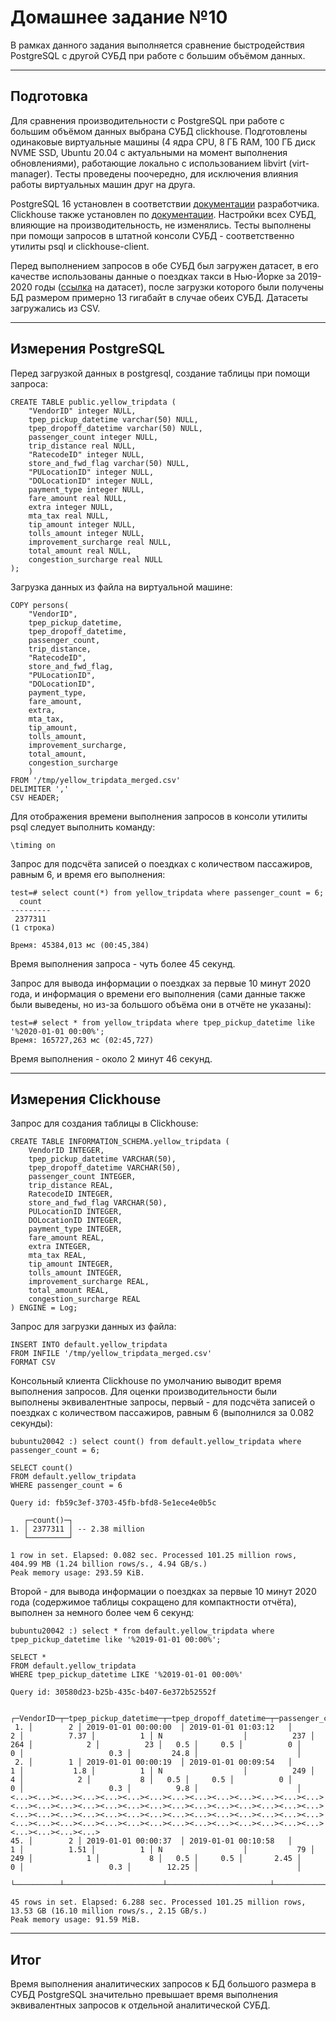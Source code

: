  
# Домашнее задание №10
В рамках данного задания выполняется сравнение быстродействия PostgreSQL с другой СУБД при работе с большим объёмом данных.

---
## Подготовка
Для сравнения производительности с PostgreSQL при работе с большим объёмом данных выбрана СУБД clickhouse. Подготовлены одинаковые виртуальные машины (4 ядра CPU, 8 ГБ RAM, 100 ГБ диск NVME SSD, Ubuntu 20.04 с актуальными на момент выполнения обновлениями), работающие локально с использованием libvirt (virt-manager). Тесты проведены поочередно, для исключения влияния работы виртуальных машин друг на друга.  

PostgreSQL 16 установлен в соответствии [документации](https://www.postgresql.org/download/linux/ubuntu/) разработчика. Clickhouse также установлен по [документации](https://clickhouse.com/docs/ru/getting-started/install). Настройки всех СУБД, влияющие на производительность, не изменялись. Тесты выполнены при помощи запросов в штатной консоли СУБД - соответственно утилиты psql и clickhouse-client.

Перед выполнением запросов в обе СУБД был загружен датасет, в его качестве использованы данные о поездках такси в Нью-Йорке за 2019-2020 годы ([ссылка](https://www.kaggle.com/datasets/microize/newyork-yellow-taxi-trip-data-2020-2019) на датасет), после загрузки которого были получены БД размером примерно 13 гигабайт в случае обеих СУБД. Датасеты загружались из CSV.

---
## Измерения PostgreSQL

Перед загрузкой данных в postgresql, создание таблицы при помощи запроса:
```
CREATE TABLE public.yellow_tripdata (
	"VendorID" integer NULL,
	tpep_pickup_datetime varchar(50) NULL,
	tpep_dropoff_datetime varchar(50) NULL,
	passenger_count integer NULL,
	trip_distance real NULL,
	"RatecodeID" integer NULL,
	store_and_fwd_flag varchar(50) NULL,
	"PULocationID" integer NULL,
	"DOLocationID" integer NULL,
	payment_type integer NULL,
	fare_amount real NULL,
	extra integer NULL,
	mta_tax real NULL,
	tip_amount integer NULL,
	tolls_amount integer NULL,
	improvement_surcharge real NULL,
	total_amount real NULL,
	congestion_surcharge real NULL
);
```
Загрузка данных из файла на виртуальной машине:
```
COPY persons(
	"VendorID",
	tpep_pickup_datetime,
	tpep_dropoff_datetime,
	passenger_count,
	trip_distance,
	"RatecodeID",
	store_and_fwd_flag,
	"PULocationID",
	"DOLocationID",
	payment_type,
	fare_amount,
	extra,
	mta_tax,
	tip_amount,
	tolls_amount,
	improvement_surcharge,
	total_amount,
	congestion_surcharge
	)
FROM '/tmp/yellow_tripdata_merged.csv'
DELIMITER ','
CSV HEADER;
```
Для отображения времени выполнения запросов в консоли утилиты psql следует выполнить команду:
```
\timing on
```
Запрос для подсчёта записей о поездках с количеством пассажиров, равным 6, и время его выполнения:
```
test=# select count(*) from yellow_tripdata where passenger_count = 6;
  count  
---------
 2377311
(1 строка)

Время: 45384,013 мс (00:45,384)
```
Время выполнения запроса - чуть более 45 секунд.

Запрос для вывода информации о поездках за первые 10 минут 2020 года, и информация о времени его выполнения (сами данные также были выведены, но из-за большого объёма они в отчёте не указаны):
```
test=# select * from yellow_tripdata where tpep_pickup_datetime like '%2020-01-01 00:00%';
Время: 165727,263 мс (02:45,727)
```
Время выполнения - около 2 минут 46 секунд.

---
## Измерения Clickhouse
Запрос для создания таблицы в Clickhouse:
```
CREATE TABLE INFORMATION_SCHEMA.yellow_tripdata (
	VendorID INTEGER,
	tpep_pickup_datetime VARCHAR(50),
	tpep_dropoff_datetime VARCHAR(50),
	passenger_count INTEGER,
	trip_distance REAL,
	RatecodeID INTEGER,
	store_and_fwd_flag VARCHAR(50),
	PULocationID INTEGER,
	DOLocationID INTEGER,
	payment_type INTEGER,
	fare_amount REAL,
	extra INTEGER,
	mta_tax REAL,
	tip_amount INTEGER,
	tolls_amount INTEGER,
	improvement_surcharge REAL,
	total_amount REAL,
	congestion_surcharge REAL
) ENGINE = Log;
```
Запрос для загрузки данных из файла:
```
INSERT INTO default.yellow_tripdata
FROM INFILE '/tmp/yellow_tripdata_merged.csv'
FORMAT CSV
```
Консольный клиента Clickhouse по умолчанию выводит время выполнения запросов. Для оценки производительности были выполнены эквивалентные запросы, первый - для подсчёта записей о поездках с количеством пассажиров, равным 6 (выполнился за 0.082 секунды):
```
bubuntu20042 :) select count() from default.yellow_tripdata where passenger_count = 6;

SELECT count()
FROM default.yellow_tripdata
WHERE passenger_count = 6

Query id: fb59c3ef-3703-45fb-bfd8-5e1ece4e0b5c

   ┌─count()─┐
1. │ 2377311 │ -- 2.38 million
   └─────────┘

1 row in set. Elapsed: 0.082 sec. Processed 101.25 million rows, 404.99 MB (1.24 billion rows/s., 4.94 GB/s.)
Peak memory usage: 293.59 KiB.
```
Второй - для вывода информации о поездках за первые 10 минут 2020 года (содержимое таблицы сокращено для компактности отчёта), выполнен за немного более чем 6 секунд:
```
bubuntu20042 :) select * from default.yellow_tripdata where tpep_pickup_datetime like '%2019-01-01 00:00%';

SELECT *
FROM default.yellow_tripdata
WHERE tpep_pickup_datetime LIKE '%2019-01-01 00:00%'

Query id: 30580d23-b25b-435c-b407-6e372b52552f

    ┌─VendorID─┬─tpep_pickup_datetime─┬─tpep_dropoff_datetime─┬─passenger_count─┬─trip_distance─┬─RatecodeID─┬─store_and_fwd_flag─┬─PULocationID─┬─DOLocationID─┬─payment_type─┬─fare_amount─┬─extra─┬─mta_tax─┬─tip_amount─┬─tolls_amount─┬─improvement_surcharge─┬─total_amount─┬─congestion_surcharge─┐
 1. │        2 │ 2019-01-01 00:00:00  │ 2019-01-01 01:03:12   │               2 │          7.37 │          1 │ N                  │          237 │          264 │            2 │          23 │   0.5 │     0.5 │          0 │            0 │                   0.3 │         24.8 │                      │
 2. │        1 │ 2019-01-01 00:00:19  │ 2019-01-01 00:09:54   │               1 │           1.8 │          1 │ N                  │          249 │            4 │            2 │           8 │   0.5 │     0.5 │          0 │            0 │                   0.3 │          9.8 │                      │
<...><...><...><...><...><...><...><...><...><...><...><...><...><...><...><...><...><...><...><...><...><...><...><...><...><...><...><...><...><...><...><...><...><...><...><...><...><...><...><...><...><...><...><...><...><...><...><...><...><...><...><...><...><...><...><...><...><...><...><...>
45. │        2 │ 2019-01-01 00:00:37  │ 2019-01-01 00:10:58   │               1 │          1.51 │          1 │ N                  │           79 │          249 │            1 │           8 │   0.5 │     0.5 │       2.45 │            0 │                   0.3 │        12.25 │                      │
    └──────────┴──────────────────────┴───────────────────────┴─────────────────┴───────────────┴────────────┴────────────────────┴──────────────┴──────────────┴──────────────┴─────────────┴───────┴─────────┴────────────┴──────────────┴───────────────────────┴──────────────┴──────────────────────┘

45 rows in set. Elapsed: 6.288 sec. Processed 101.25 million rows, 13.53 GB (16.10 million rows/s., 2.15 GB/s.)
Peak memory usage: 91.59 MiB.
```

---
## Итог
Время выполнения аналитических запросов к БД большого размера в СУБД PostgreSQL значительно превышает время выполнения эквивалентных запросов к отдельной аналитической СУБД.